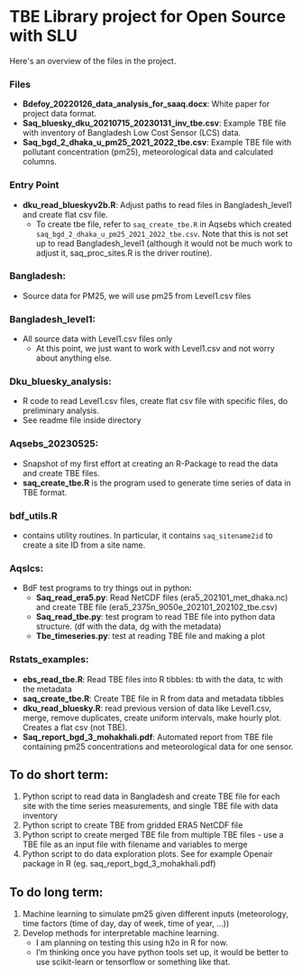 # TBE Library project for Open Source with SLU

Here's an overview of the files in the project.

### Files
- **Bdefoy_20220126_data_analysis_for_saaq.docx**: White paper for project data format.
- **Saq_bluesky_dku_20210715_20230131_inv_tbe.csv**: Example TBE file with inventory of Bangladesh Low Cost Sensor (LCS) data.
- **Saq_bgd_2_dhaka_u_pm25_2021_2022_tbe.csv**: Example TBE file with pollutant concentration (pm25), meteorological data and calculated columns.

### Entry Point
- **dku_read_blueskyv2b.R**: Adjust paths to read files in Bangladesh_level1 and create flat csv file.
  - To create tbe file, refer to `saq_create_tbe.R` in Aqsebs which created `saq_bgd_2_dhaka_u_pm25_2021_2022_tbe.csv`. Note that this is not set up to read Bangladesh_level1 (although it would not be much work to adjust it, saq_proc_sites.R is the driver routine). 

### Bangladesh: 
- Source data for PM25, we will use pm25 from Level1.csv files

### Bangladesh_level1: 
- All source data with Level1.csv files only
  - At this point, we just want to work with Level1.csv and not worry about anything else.

### Dku_bluesky_analysis:
- R code to read Level1.csv files, create flat csv file with specific files, do preliminary analysis.
- See readme file inside directory

### Aqsebs_20230525:
- Snapshot of my first effort at creating an R-Package to read the data and create TBE files.
- **saq_create_tbe.R** is the program used to generate time series of data in TBE format.

### bdf_utils.R 
- contains utility routines. In particular, it contains `saq_sitename2id` to create a site ID from a site name.

### Aqslcs: 
- BdF test programs to try things out in python:
  - **Saq_read_era5.py**: Read NetCDF files (era5_202101_met_dhaka.nc) and create TBE file (era5_2375n_9050e_202101_202102_tbe.csv)
  - **Saq_read_tbe.py**: test program to read TBE file into python data structure. (df with the data, dg with the metadata)
  - **Tbe_timeseries.py**: test at reading TBE file and making a plot

### Rstats_examples:
- **ebs_read_tbe.R**: Read TBE files into R tibbles: tb with the data, tc with the metadata
- **saq_create_tbe.R**: Create TBE file in R from data and metadata tibbles
- **dku_read_bluesky.R**: read previous version of data like Level1.csv, merge, remove duplicates, create uniform intervals, make hourly plot. Creates a flat csv (not TBE).
- **Saq_report_bgd_3_mohakhali.pdf**: Automated report from TBE file containing pm25 concentrations and meteorological data for one sensor.

## To do short term:
1. Python script to read data in Bangladesh and create TBE file for each site with the time series measurements, and single TBE file with data inventory
2. Python script to create TBE from gridded ERA5 NetCDF file
3. Python script to create merged TBE file from multiple TBE files - use a TBE file as an input file with filename and variables to merge
4. Python script to do data exploration plots. See for example Openair package in R (eg. saq_report_bgd_3_mohakhali.pdf)

## To do long term:
1. Machine learning to simulate pm25 given different inputs (meteorology, time factors (time of day, day of week, time of year, …))
2. Develop methods for interpretable machine learning.
    - I am planning on testing this using h2o in R for now.
    - I’m thinking once you have python tools set up, it would be better to use scikit-learn or tensorflow or something like that.
